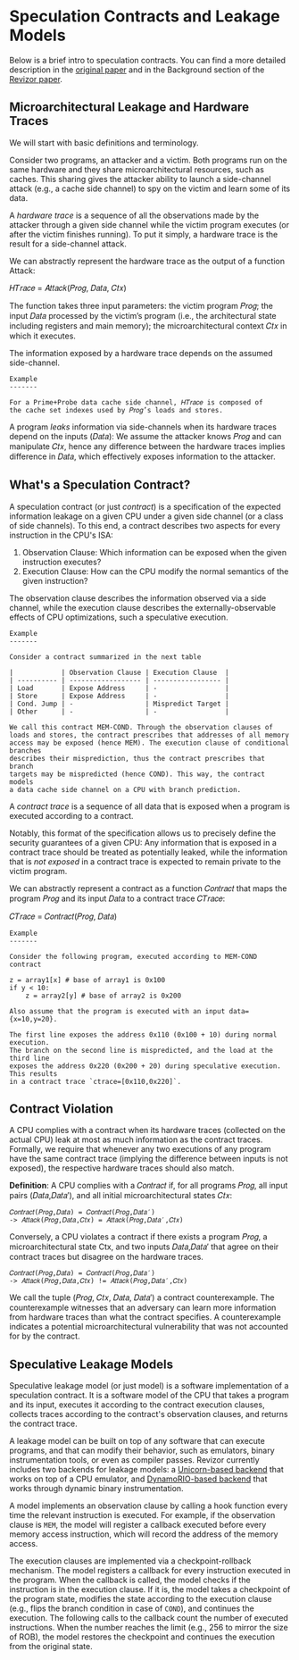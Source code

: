 # Speculation Contracts and Leakage Models

Below is a brief intro to speculation contracts. You can find a more detailed description in the [original paper](https://arxiv.org/pdf/2006.03841) and in the Background section of the [Revizor paper](https://boriskoepf.de/papers/Revizor_Micro.pdf).


## Microarchitectural Leakage and Hardware Traces

We will start with basic definitions and terminology.

Consider two programs, an attacker and a victim.
Both programs run on the same hardware and they share microarchitectural resources, such as caches.
This sharing gives the attacker ability to launch a side-channel attack (e.g., a cache side channel) to spy on the victim and learn some of its data.

A *hardware trace* is a sequence of all the observations made by the attacker through a given side channel while the victim program executes (or after the victim finishes running).
To put it simply, a hardware trace is the result for a side-channel attack.

We can abstractly represent the hardware trace as the output of a function Attack:

𝐻𝑇𝑟𝑎𝑐𝑒 = 𝐴𝑡𝑡𝑎𝑐𝑘(𝑃𝑟𝑜𝑔, 𝐷𝑎𝑡𝑎, 𝐶𝑡𝑥)

The function takes three input parameters:
 the victim program 𝑃𝑟𝑜𝑔; the input 𝐷𝑎𝑡𝑎 processed by the victim’s program (i.e., the architectural state including registers and main memory); the microarchitectural context 𝐶𝑡𝑥 in which it executes.

The information exposed by a hardware trace depends on the assumed side-channel.

    Example
    -------

    For a Prime+Probe data cache side channel, 𝐻𝑇𝑟𝑎𝑐𝑒 is composed of
    the cache set indexes used by 𝑃𝑟𝑜𝑔’s loads and stores.

A program *leaks* information via side-channels when its hardware traces depend on the inputs (𝐷𝑎𝑡𝑎):
We assume the attacker knows 𝑃𝑟𝑜𝑔 and can manipulate 𝐶𝑡𝑥, hence any difference between the hardware traces implies difference in 𝐷𝑎𝑡𝑎, which effectively exposes information to the attacker.

## What's a Speculation Contract?

A speculation contract (or just *contract*) is a specification of the expected information leakage on a given CPU under a given side channel (or a class of side channels).
To this end, a contract describes two aspects for every instruction in the CPU's ISA:

1) Observation Clause: Which information can be exposed when the given instruction executes?
2) Execution Clause: How can the CPU modify the normal semantics of the given instruction?

The observation clause describes the information observed via a side channel, while the execution clause describes the externally-observable effects of CPU optimizations, such a speculative execution.

    Example
    -------

    Consider a contract summarized in the next table

    |            | Observation Clause | Execution Clause  |
    | ---------- | ------------------ | ----------------- |
    | Load       | Expose Address     | -                 |
    | Store      | Expose Address     | -                 |
    | Cond. Jump | -                  | Mispredict Target |
    | Other      | -                  | -                 |

    We call this contract MEM-COND. Through the observation clauses of
    loads and stores, the contract prescribes that addresses of all memory
    access may be exposed (hence MEM). The execution clause of conditional branches
    describes their misprediction, thus the contract prescribes that branch
    targets may be mispredicted (hence COND). This way, the contract models
    a data cache side channel on a CPU with branch prediction.

A *contract trace* is a sequence of all data that is exposed when a program is executed according to a contract.

Notably, this format of the specification allows us to precisely define the security guarantees of a given CPU: Any information that is exposed in a contract trace should be treated as potentially leaked, while the information that is *not exposed* in a contract trace is expected to remain private to the victim program.

We can abstractly represent a contract as a function 𝐶𝑜𝑛𝑡𝑟𝑎𝑐𝑡 that maps the program 𝑃𝑟𝑜𝑔 and its input 𝐷𝑎𝑡𝑎 to a contract trace 𝐶𝑇𝑟𝑎𝑐𝑒:

𝐶𝑇𝑟𝑎𝑐𝑒 = 𝐶𝑜𝑛𝑡𝑟𝑎𝑐𝑡(𝑃𝑟𝑜𝑔, 𝐷𝑎𝑡𝑎)

    Example
    -------

    Consider the following program, executed according to MEM-COND contract

    z = array1[x] # base of array1 is 0x100
    if y < 10:
        z = array2[y] # base of array2 is 0x200

    Also assume that the program is executed with an input data={x=10,y=20}.

    The first line exposes the address 0x110 (0x100 + 10) during normal execution.
    The branch on the second line is mispredicted, and the load at the third line
    exposes the address 0x220 (0x200 + 20) during speculative execution. This results
    in a contract trace `ctrace=[0x110,0x220]`.

## Contract Violation

A CPU complies with a contract when its hardware traces (collected on the actual CPU) leak at most as much information as the contract traces.
Formally, we require that whenever any two executions of any program have the same contract trace (implying the difference between inputs is not exposed), the respective hardware traces should also match.

**Definition**: A CPU complies with a 𝐶𝑜𝑛𝑡𝑟𝑎𝑐𝑡 if, for all programs 𝑃𝑟𝑜𝑔, all input pairs (𝐷𝑎𝑡𝑎,𝐷𝑎𝑡𝑎′), and all initial microarchitectural states 𝐶𝑡𝑥:

    𝐶𝑜𝑛𝑡𝑟𝑎𝑐𝑡(𝑃𝑟𝑜𝑔,𝐷𝑎𝑡𝑎) = 𝐶𝑜𝑛𝑡𝑟𝑎𝑐𝑡(𝑃𝑟𝑜𝑔,𝐷𝑎𝑡𝑎′)
    -> 𝐴𝑡𝑡𝑎𝑐𝑘(𝑃𝑟𝑜𝑔,𝐷𝑎𝑡𝑎,𝐶𝑡𝑥) = 𝐴𝑡𝑡𝑎𝑐𝑘(𝑃𝑟𝑜𝑔,𝐷𝑎𝑡𝑎′,𝐶𝑡𝑥)

Conversely, a CPU violates a contract if there exists a program 𝑃𝑟𝑜𝑔, a microarchitectural state Ctx, and two inputs 𝐷𝑎𝑡𝑎,𝐷𝑎𝑡𝑎′ that agree on their contract traces but disagree on the hardware traces.

    𝐶𝑜𝑛𝑡𝑟𝑎𝑐𝑡(𝑃𝑟𝑜𝑔,𝐷𝑎𝑡𝑎) = 𝐶𝑜𝑛𝑡𝑟𝑎𝑐𝑡(𝑃𝑟𝑜𝑔,𝐷𝑎𝑡𝑎′)
    -> 𝐴𝑡𝑡𝑎𝑐𝑘(𝑃𝑟𝑜𝑔,𝐷𝑎𝑡𝑎,𝐶𝑡𝑥) != 𝐴𝑡𝑡𝑎𝑐𝑘(𝑃𝑟𝑜𝑔,𝐷𝑎𝑡𝑎′,𝐶𝑡𝑥)

We call the tuple (𝑃𝑟𝑜𝑔, 𝐶𝑡𝑥, 𝐷𝑎𝑡𝑎, 𝐷𝑎𝑡𝑎′) a contract counterexample.
The counterexample witnesses that an adversary can learn more information from hardware traces than what the contract specifies.
A counterexample indicates a potential microarchitectural vulnerability that was not accounted for by the contract.

## Speculative Leakage Models

Speculative leakage model (or just model) is a software implementation of a speculation contract.
It is a software model of the CPU that takes a program and its input, executes it according to the contract execution clauses, collects traces according to the contract's observation clauses, and returns the contract trace.

A leakage model can be built on top of any software that can execute programs, and that can modify their behavior, such as emulators, binary instrumentation tools, or even as compiler passes.
Revizor currently includes two backends for leakage models: a [Unicorn-based backend](devel/unicorn-model.md) that works on top of a CPU emulator, and [DynamoRIO-based backend](devel/dr-model.md) that works through dynamic binary instrumentation.

A model implements an observation clause by calling a hook function every time the relevant instruction is executed.
For example, if the observation clause is `MEM`, the model will register a callback executed before every memory access instruction, which will record the address of the memory access.

The execution clauses are implemented via a checkpoint-rollback mechanism.
The model registers a callback for every instruction executed in the program.
When the callback is called, the model checks if the instruction is in the execution clause.
If it is, the model takes a checkpoint of the program state, modifies the state according to the execution clause (e.g., flips the branch condition in case of `COND`), and continues the execution.
The following calls to the callback count the number of executed instructions.
When the number reaches the limit (e.g., 256 to mirror the size of ROB), the model restores the checkpoint and continues the execution from the original state.
